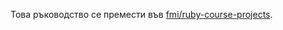 Това ръководство се премести във [fmi/ruby-course-projects](https://github.com/fmi/ruby-course-projects/blob/master/course_projects.md).
